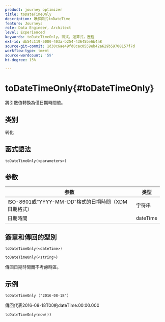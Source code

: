 ```yaml
---
product: journey optimizer
title: toDateTimeOnly
description: 瞭解函式toDateTime
feature: Journeys
role: Data Engineer, Architect
level: Experienced
keywords: toDateTimeOnly，函式，運算式，歷程
exl-id: db54c119-5080-403a-b254-43645be6b4a8
source-git-commit: 1d30c6ae49fd0cac0559eb42a629b59708157f7d
workflow-type: tm+mt
source-wordcount: '59'
ht-degree: 15%

---
```


# toDateTimeOnly{#toDateTimeOnly}

將引數值轉換為僅日期時間值。

## 类别

转化

## 函式語法

`toDateTimeOnly(<parameters>)`

## 参数

| 参数 | 类型 |
|-----------|------------------|
| ISO-8601或&quot;YYYY-MM-DD&quot;格式的日期時間（XDM日期格式） | 字符串 |
| 日期時間 | dateTime |

## 簽章和傳回的型別

`toDateTimeOnly(<dateTime>)`

`toDateTimeOnly(<string>)`
<!--`toDateTimeOnly(<integer>,<integer>,<integer>)`
`toDateTimeOnly(<integer>,<integer>,<integer>,<integer>,<integer>,<integer>)`-->

傳回日期時間而不考慮時區。

## 示例

`toDateTimeOnly ("2016-08-18")`

傳回代表2016-08-18T00的dateTime:00:00.000

`toDateTimeOnly(now())`

<!--`toDateTimeOnly(2016,8,18,23,17,59)`

Returns 2016-08-18T23:17:59.000.

`toDateTimeOnly(2016,8,18)`

Returns 2016-08-18T00:00:00.000.-->
